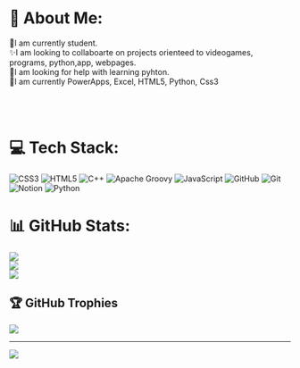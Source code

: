 # 💫 About Me:
 🐚I am currently student.<br>✨I am looking to collaboarte on projects orienteed to videogames, programs, python,app, webpages.<br>🫧I am looking for help with learning pyhton.<br>🎨I am currently PowerApps, Excel, HTML5, Python, Css3<br><br><br><br>


# 💻 Tech Stack:
![CSS3](https://img.shields.io/badge/css3-%231572B6.svg?style=for-the-badge&logo=css3&logoColor=white) ![HTML5](https://img.shields.io/badge/html5-%23E34F26.svg?style=for-the-badge&logo=html5&logoColor=white) ![C++](https://img.shields.io/badge/c++-%2300599C.svg?style=for-the-badge&logo=c%2B%2B&logoColor=white) ![Apache Groovy](https://img.shields.io/badge/Apache%20Groovy-4298B8.svg?style=for-the-badge&logo=Apache+Groovy&logoColor=white) ![JavaScript](https://img.shields.io/badge/javascript-%23323330.svg?style=for-the-badge&logo=javascript&logoColor=%23F7DF1E) ![GitHub](https://img.shields.io/badge/github-%23121011.svg?style=for-the-badge&logo=github&logoColor=white) ![Git](https://img.shields.io/badge/git-%23F05033.svg?style=for-the-badge&logo=git&logoColor=white) ![Notion](https://img.shields.io/badge/Notion-%23000000.svg?style=for-the-badge&logo=notion&logoColor=white) ![Python](https://img.shields.io/badge/python-3670A0?style=for-the-badge&logo=python&logoColor=ffdd54)
# 📊 GitHub Stats:
![](https://github-readme-stats.vercel.app/api?username=MaylenaGonzalez&theme=rose&hide_border=false&include_all_commits=false&count_private=false)<br/>
![](https://github-readme-streak-stats.herokuapp.com/?user=MaylenaGonzalez&theme=rose&hide_border=false)<br/>
![](https://github-readme-stats.vercel.app/api/top-langs/?username=MaylenaGonzalez&theme=rose&hide_border=false&include_all_commits=false&count_private=false&layout=compact)

## 🏆 GitHub Trophies
![](https://github-profile-trophy.vercel.app/?username=MaylenaGonzalez&theme=rose&no-frame=false&no-bg=true&margin-w=4)

---
[![](https://visitcount.itsvg.in/api?id=MaylenaGonzalez&icon=0&color=0)](https://visitcount.itsvg.in)

<!-- Proudly created with GPRM ( https://gprm.itsvg.in ) -->